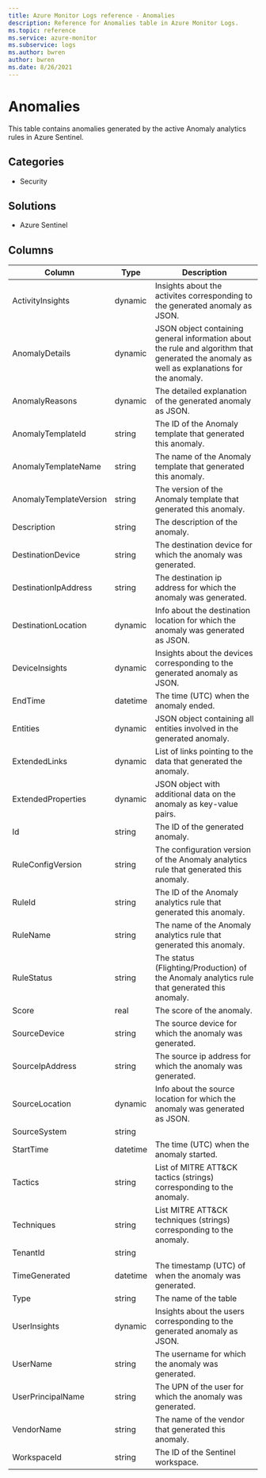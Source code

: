 ```yaml
---
title: Azure Monitor Logs reference - Anomalies
description: Reference for Anomalies table in Azure Monitor Logs.
ms.topic: reference
ms.service: azure-monitor
ms.subservice: logs
ms.author: bwren
author: bwren
ms.date: 8/26/2021
---
```


# Anomalies

 This table contains anomalies generated by the active Anomaly analytics rules in Azure Sentinel.

## Categories

- Security
## Solutions

- Azure Sentinel




## Columns

|Column|Type|Description|
|---|---|---|
|ActivityInsights|dynamic|Insights about the activites corresponding to the generated anomaly as JSON.|
|AnomalyDetails|dynamic|JSON object containing general information about the rule and algorithm that generated the anomaly as well as explanations for the anomaly.|
|AnomalyReasons|dynamic|The detailed explanation of the generated anomaly as JSON.|
|AnomalyTemplateId|string|The ID of the Anomaly template that generated this anomaly.|
|AnomalyTemplateName|string|The name of the Anomaly template that generated this anomaly.|
|AnomalyTemplateVersion|string|The version of the Anomaly template that generated this anomaly.|
|Description|string|The description of the anomaly.|
|DestinationDevice|string|The destination device for which the anomaly was generated.|
|DestinationIpAddress|string|The destination ip address for which the anomaly was generated.|
|DestinationLocation|dynamic|Info about the destination location for which the anomaly was generated as JSON.|
|DeviceInsights|dynamic|Insights about the devices corresponding to the generated anomaly as JSON.|
|EndTime|datetime|The time (UTC) when the anomaly ended.|
|Entities|dynamic|JSON object containing all entities involved in the generated anomaly.|
|ExtendedLinks|dynamic|List of links pointing to the data that generated the anomaly.|
|ExtendedProperties|dynamic|JSON object with additional data on the anomaly as key-value pairs.|
|Id|string|The ID of the generated anomaly.|
|RuleConfigVersion|string|The configuration version of the Anomaly analytics rule that generated this anomaly.|
|RuleId|string|The ID of the Anomaly analytics rule that generated this anomaly.|
|RuleName|string|The name of the Anomaly analytics rule that generated this anomaly.|
|RuleStatus|string|The status (Flighting/Production) of the Anomaly analytics rule that generated this anomaly.|
|Score|real|The score of the anomaly.|
|SourceDevice|string|The source device for which the anomaly was generated.|
|SourceIpAddress|string|The source ip address for which the anomaly was generated.|
|SourceLocation|dynamic|Info about the source location for which the anomaly was generated as JSON.|
|SourceSystem|string||
|StartTime|datetime|The time (UTC) when the anomaly started.|
|Tactics|string|List of MITRE ATT&CK tactics (strings) corresponding to the anomaly.|
|Techniques|string|List MITRE ATT&CK techniques (strings) corresponding to the anomaly.|
|TenantId|string||
|TimeGenerated|datetime|The timestamp (UTC) of when the anomaly was generated.|
|Type|string|The name of the table|
|UserInsights|dynamic|Insights about the users corresponding to the generated anomaly as JSON.|
|UserName|string|The username for which the anomaly was generated.|
|UserPrincipalName|string|The UPN of the user for which the anomaly was generated.|
|VendorName|string|The name of the vendor that generated this anomaly.|
|WorkspaceId|string|The ID of the Sentinel workspace.|
